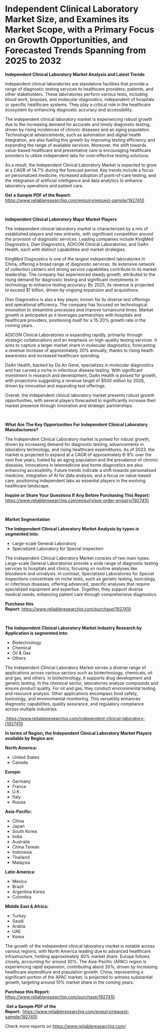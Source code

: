 <p><h1>Independent Clinical Laboratory Market Size, and Examines its Market Scope, with a Primary Focus on Growth Opportunities, and Forecasted Trends Spanning from 2025 to 2032</h1></p><p><strong>Independent Clinical Laboratory Market Analysis and Latest Trends</strong></p>
<p><p>Independent clinical laboratories are standalone facilities that provide a range of diagnostic testing services to healthcare providers, patients, and other stakeholders. These laboratories perform various tests, including blood work, biopsies, and molecular diagnostics, independent of hospitals or specific healthcare systems. They play a critical role in the healthcare ecosystem by enhancing diagnostic accuracy and accessibility.</p><p>The independent clinical laboratory market is experiencing robust growth due to the increasing demand for accurate and timely diagnostic testing, driven by rising incidences of chronic diseases and an aging population. Technological advancements, such as automation and digital health integration, are also fueling this growth by improving testing efficiency and expanding the range of available services. Moreover, the shift towards value-based healthcare and preventative care is encouraging healthcare providers to utilize independent labs for cost-effective testing solutions.</p><p>As a result, the Independent Clinical Laboratory Market is expected to grow at a CAGR of 14.7% during the forecast period. Key trends include a focus on personalized medicine, increased adoption of point-of-care testing, and the integration of artificial intelligence and data analytics to enhance laboratory operations and patient care.</p></p>
<p><strong>Get a Sample PDF of the Report:&nbsp;</strong> <a href="https://www.reliableresearchiq.com/enquiry/request-sample/1927410?utm_campaign=3058&utm_medium=2&utm_source=Github&utm_content=ia&utm_term=28032025&utm_id=independent-clinical-laboratory">https://www.reliableresearchiq.com/enquiry/request-sample/1927410</a></p>
<p>&nbsp;</p>
<p><strong>Independent Clinical Laboratory Major Market Players</strong></p>
<p><p>The independent clinical laboratory market is characterized by a mix of established players and new entrants, with significant competition around the provision of diagnostic services. Leading companies include KingMed Diagnostics, Dian Diagnostics, ADICON Clinical Laboratories, and DaAn Health, each with distinct capabilities and market strategies.</p><p>KingMed Diagnostics is one of the largest independent laboratories in China, offering a broad range of diagnostic services. Its extensive network of collection centers and strong service capabilities contribute to its market leadership. The company has experienced steady growth, attributed to the rising demand for diagnostic testing and significant investments in technology to enhance testing accuracy. By 2025, its revenue is projected to exceed $1 billion, driven by ongoing expansion and acquisitions.</p><p>Dian Diagnostics is also a key player, known for its diverse test offerings and operational efficiency. The company has focused on technological innovation to streamline processes and improve turnaround times. Market growth is anticipated as it leverages partnerships with hospitals and healthcare providers, positioning itself for a 15-20% growth rate in the coming years.</p><p>ADICON Clinical Laboratories is expanding rapidly, primarily through strategic collaborations and an emphasis on high-quality testing services. It aims to capture a larger market share in molecular diagnostics, forecasting a revenue increase of approximately 20% annually, thanks to rising health awareness and increased healthcare spending.</p><p>DaAn Health, backed by Da An Gene, specializes in molecular diagnostics and has carved a niche in infectious disease testing. With significant investment in research and development, DaAn Health is poised for growth, with projections suggesting a revenue target of $500 million by 2026, driven by innovation and expanding test offerings.</p><p>Overall, the independent clinical laboratory market presents robust growth opportunities, with several players forecasted to significantly increase their market presence through innovation and strategic partnerships.</p></p>
<p>&nbsp;</p>
<p><strong>What Are The Key Opportunities For Independent Clinical Laboratory Manufacturers?</strong></p>
<p><p>The Independent Clinical Laboratory market is poised for robust growth, driven by increasing demand for diagnostic testing, advancements in laboratory technology, and rising healthcare expenditures. As of 2023, the market is projected to expand at a CAGR of approximately 6-8% over the next five years, fueled by an aging population and the prevalence of chronic diseases. Innovations in telemedicine and home diagnostics are also enhancing accessibility. Future trends indicate a shift towards personalized medicine, integration of AI for data analysis, and a focus on value-based care, positioning independent labs as essential players in the evolving healthcare landscape.</p></p>
<p><strong>Inquire or Share Your Questions If Any Before Purchasing This Report:</strong> <a href="https://www.reliableresearchiq.com/enquiry/pre-order-enquiry/1927410?utm_campaign=3058&utm_medium=2&utm_source=Github&utm_content=ia&utm_term=28032025&utm_id=independent-clinical-laboratory">https://www.reliableresearchiq.com/enquiry/pre-order-enquiry/1927410</a></p>
<p>&nbsp;</p>
<p><strong>Market Segmentation</strong></p>
<p><strong>The Independent Clinical Laboratory Market Analysis by types is segmented into:</strong></p>
<p><ul><li>Large-scale General Laboratory</li><li>Specialized Laboratory for Special Inspection</li></ul></p>
<p><p>The Independent Clinical Laboratory Market consists of two main types. Large-scale General Laboratories provide a wide range of diagnostic testing services to hospitals and clinics, focusing on routine analyses like bloodwork and urinalysis. In contrast, Specialized Laboratories for Special Inspections concentrate on niche tests, such as genetic testing, toxicology, or infectious diseases, offering advanced, specific analyses that require specialized equipment and expertise. Together, they support diverse medical needs, enhancing patient care through comprehensive diagnostics.</p></p>
<p><strong>Purchase this Report:&nbsp;</strong><a href="https://www.reliableresearchiq.com/purchase/1927410?utm_campaign=3058&utm_medium=2&utm_source=Github&utm_content=ia&utm_term=28032025&utm_id=independent-clinical-laboratory">https://www.reliableresearchiq.com/purchase/1927410</a></p>
<p>&nbsp;</p>
<p><strong>The Independent Clinical Laboratory Market Industry Research by Application is segmented into:</strong></p>
<p><ul><li>Biotechnology</li><li>Chemical</li><li>Oil & Gas</li><li>Others</li></ul></p>
<p><p>The Independent Clinical Laboratory Market serves a diverse range of applications across various sectors such as biotechnology, chemicals, oil and gas, and others. In biotechnology, it supports drug development and genetic testing. In the chemical sector, laboratories analyze compounds and ensure product quality. For oil and gas, they conduct environmental testing and resource analysis. Other applications encompass food safety, toxicology, and environmental monitoring. This versatility enhances diagnostic capabilities, quality assurance, and regulatory compliance across multiple industries.</p></p>
<p><a href="https://www.reliableresearchiq.com/independent-clinical-laboratory-r1927410?utm_campaign=3058&utm_medium=2&utm_source=Github&utm_content=ia&utm_term=28032025&utm_id=independent-clinical-laboratory">&nbsp;https://www.reliableresearchiq.com/independent-clinical-laboratory-r1927410</a></p>
<p><strong>In terms of Region, the Independent Clinical Laboratory Market Players available by Region are:</strong></p>
<p>
    <p> <strong> North America: </strong>
        <ul>
            <li>United States</li>
            <li>Canada</li>
        </ul>
        </p> 
    <p> <strong> Europe: </strong>
        <ul>
            <li>Germany</li>
            <li>France</li>
            <li>U.K.</li>
            <li>Italy</li>
            <li>Russia</li>
        </ul>
        </p> 
    <p> <strong> Asia-Pacific: </strong>
        <ul>
            <li>China</li>
            <li>Japan</li>
            <li>South Korea</li>
            <li>India</li>
            <li>Australia</li>
            <li>China Taiwan</li>
            <li>Indonesia</li>
            <li>Thailand</li>
            <li>Malaysia</li>
        </ul>
        </p> 
    <p> <strong> Latin America: </strong>
        <ul>
            <li>Mexico</li>
            <li>Brazil</li>
            <li>Argentina Korea</li>
            <li>Colombia</li>
        </ul>
        </p> 
    <p> <strong> Middle East & Africa: </strong>
        <ul>
            <li>Turkey</li>
            <li>Saudi</li>
            <li>Arabia</li>
            <li>UAE</li>
            <li>Korea</li>
        </ul>
    </p>
    </p>
<p><p>The growth of the independent clinical laboratory market is notable across various regions, with North America leading due to advanced healthcare infrastructure, holding approximately 40% market share. Europe follows closely, accounting for around 30%. The Asia-Pacific (APAC) region is experiencing rapid expansion, contributing about 20%, driven by increasing healthcare expenditure and population growth. China, representing a significant portion of the APAC market, is projected to witness substantial growth, targeting around 10% market share in the coming years.</p></p>
<p><strong>Purchase this Report: </strong><a href="https://www.reliableresearchiq.com/purchase/1927410?utm_campaign=3058&utm_medium=2&utm_source=Github&utm_content=ia&utm_term=28032025&utm_id=independent-clinical-laboratory">https://www.reliableresearchiq.com/purchase/1927410</a></p>
<p>&nbsp;<strong>Get a Sample PDF of the Report:&nbsp;&nbsp;</strong><a href="https://www.reliableresearchiq.com/enquiry/request-sample/1927410?utm_campaign=3058&utm_medium=2&utm_source=Github&utm_content=ia&utm_term=28032025&utm_id=independent-clinical-laboratory">https://www.reliableresearchiq.com/enquiry/request-sample/1927410</a></p>
<p><strong></strong></p>
<p>Check more reports on <a href="https://www.reliableresearchiq.com/?utm_campaign=3058&utm_medium=2&utm_source=Github&utm_content=ia&utm_term=28032025&utm_id=independent-clinical-laboratory">https://www.reliableresearchiq.com/</a></p>